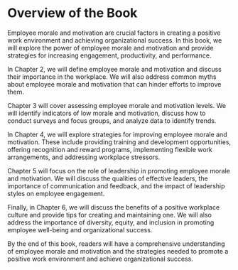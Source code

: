 # Overview of the Book

Employee morale and motivation are crucial factors in creating a positive work environment and achieving organizational success. In this book, we will explore the power of employee morale and motivation and provide strategies for increasing engagement, productivity, and performance.

In Chapter 2, we will define employee morale and motivation and discuss their importance in the workplace. We will also address common myths about employee morale and motivation that can hinder efforts to improve them.

Chapter 3 will cover assessing employee morale and motivation levels. We will identify indicators of low morale and motivation, discuss how to conduct surveys and focus groups, and analyze data to identify trends.

In Chapter 4, we will explore strategies for improving employee morale and motivation. These include providing training and development opportunities, offering recognition and reward programs, implementing flexible work arrangements, and addressing workplace stressors.

Chapter 5 will focus on the role of leadership in promoting employee morale and motivation. We will discuss the qualities of effective leaders, the importance of communication and feedback, and the impact of leadership styles on employee engagement.

Finally, in Chapter 6, we will discuss the benefits of a positive workplace culture and provide tips for creating and maintaining one. We will also address the importance of diversity, equity, and inclusion in promoting employee well-being and organizational success.

By the end of this book, readers will have a comprehensive understanding of employee morale and motivation and the strategies needed to promote a positive work environment and achieve organizational success.
